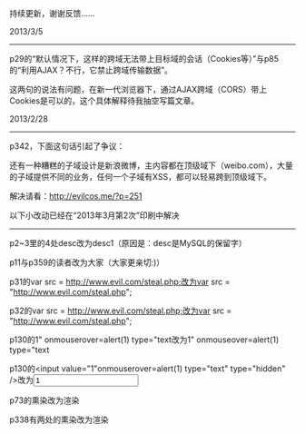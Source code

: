 ﻿持续更新，谢谢反馈……



2013/3/5

----------------------------------------------

p29的“默认情况下，这样的跨域无法带上目标域的会话（Cookies等）”与p85的“利用AJAX？不行，它禁止跨域传输数据”。

这两句的说法有问题，在新一代浏览器下，通过AJAX跨域（CORS）带上Cookies是可以的，这个具体解释待我抽空写篇文章。



2013/2/28

----------------------------------------------

p342，下面这句话引起了争议：

还有一种糟糕的子域设计是新浪微博，主内容都在顶级域下（weibo.com），大量的子域提供不同的业务，任何一个子域有XSS，都可以轻易跨到顶级域下。

解决请看：http://evilcos.me/?p=251




以下小改动已经在“2013年3月第2次”印刷中解决

----------------------------------------------

p2~3里的4处desc改为desc1（原因是：desc是MySQL的保留字）

p11与p359的读者改为大家（大家更亲切:)）

p31的var src = http://www.evil.com/steal.php;改为var src = "http://www.evil.com/steal.php";

p32的var src = http://www.evil.com/steal.php;改为var src = "http://www.evil.com/steal.php";

p130的1" onmouserover=alert(1) type="text改为1" onmouseover=alert(1) type="text

p130的<input value="1"onmouserover=alert(1) type="text" type="hidden" />改为<input value="1" onmouseover=alert(1) type="text" type="hidden" />

p73的熏染改为渲染

p338有两处的熏染改为渲染
